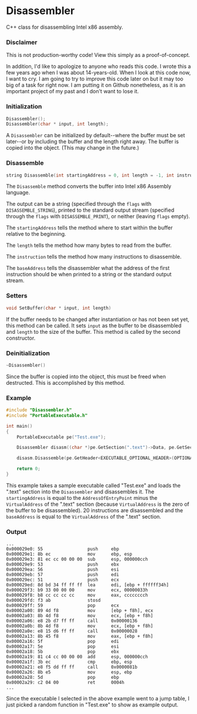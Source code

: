 
# Disassembler
C++ class for disassembling Intel x86 assembly.

### Disclaimer
This is not production-worthy code! View this simply as a proof-of-concept.

In addition, I'd like to apologize to anyone who reads this code. I wrote this a few years ago when I was about 14-years-old. When I look at this code now, I want to cry. I am going to try to improve this code later on but it may too big of a task for right now. I am putting it on Github nonetheless, as it is an important project of my past and I don't want to lose it.

### Initialization
```C++
Disassembler();
Disassembler(char * input, int length);
```
A `Disassembler` can be initialized by default--where the buffer must be set later--or by including the buffer and the length right away. The buffer is copied into the object. (This may change in the future.)

### Disassemble
```C++
string Disassemble(int startingAddress = 0, int length = -1, int instructions = -1, int flags = 0, int baseAddress = 0)
```
The `Disassemble` method converts the buffer into Intel x86 Assembly language. 

The output can be a string (specified through the `flags` with `DISASSEMBLE_STRING`), printed to the standard output stream (specified through the `flags` with `DISASSEMBLE_PRINT`), or neither (leaving `flags` empty). 

The `startingAddress` tells the method where to start within the buffer relative to the beginning. 

The `length` tells the method how many bytes to read from the buffer. 

The `instruction` tells the method how many instructions to disassemble. 

The `baseAddress` tells the disassembler what the address of the first instruction should be when printed to a string or the standard output stream. 

### Setters
```C++
void SetBuffer(char * input, int length)
```
If the buffer needs to be changed after instantiation or has not been set yet, this method can be called. It sets `input` as the buffer to be disassembled and `length` to the size of the buffer. This method is called by the second constructor.

### Deinitialization
```C++
~Disassembler()
```
Since the buffer is copied into the object, this must be freed when destructed. This is accomplished by this method.

### Example
```C++
#include "Disassembler.h"
#include "PortableExecutable.h"

int main()
{
	PortableExecutable pe("Test.exe");

	Disassembler disasm((char *)pe.GetSection(".text")->Data, pe.GetSection(".text")->Length);

	disasm.Disassemble(pe.GetHeader<EXECUTABLE_OPTIONAL_HEADER>(OPTIONAL_HEADER)->AddressOfEntryPoint - pe.GetHeader<EXECUTABLE_SECTION_HEADER>(SECTION_HEADER | (pe.GetSectionNumber(".text") << 16))->VirtualAddress, -1, 20, DISASSEMBLER_PRINT, pe.GetHeader<EXECUTABLE_SECTION_HEADER>(SECTION_HEADER | (pe.GetSectionNumber(".text") << 16))->VirtualAddress);

	return 0;
}
```
This example takes a sample executable called "Test.exe" and loads the ".text" section into the `Disassembler` and disassembles it. The `startingAddress` is equal to the `AddressOfEntryPoint` minus the `VirtualAddress` of the ".text" section (because `VirtualAddress` is the zero of the buffer to be disassembled). 20 instructions are disassembled and the `baseAddress` is equal to the `VirtualAddress` of the ".text" section.

### Output
```
...
0x000029e0: 55                 push     ebp
0x000029e1: 8b ec              mov      ebp, esp
0x000029e3: 81 ec cc 00 00 00  sub      esp, 000000cch
0x000029e9: 53                 push     ebx
0x000029ea: 56                 push     esi
0x000029eb: 57                 push     edi
0x000029ec: 51                 push     ecx
0x000029ed: 8d bd 34 ff ff ff  lea      edi, [ebp + ffffff34h]
0x000029f3: b9 33 00 00 00     mov      ecx, 00000033h
0x000029f8: b8 cc cc cc cc     mov      eax, cccccccch
0x000029fd: f3 ab              stosd
0x000029ff: 59                 pop      ecx
0x00002a00: 89 4d f8           mov      [ebp + f8h], ecx
0x00002a03: 8b 4d f8           mov      ecx, [ebp + f8h]
0x00002a06: e8 2b d7 ff ff     call     0x00000136
0x00002a0b: 8b 4d f8           mov      ecx, [ebp + f8h]
0x00002a0e: e8 15 d6 ff ff     call     0x00000028
0x00002a13: 8b 45 f8           mov      eax, [ebp + f8h]
0x00002a16: 5f                 pop      edi
0x00002a17: 5e                 pop      esi
0x00002a18: 5b                 pop      ebx
0x00002a19: 81 c4 cc 00 00 00  add      esp, 000000cch
0x00002a1f: 3b ec              cmp      ebp, esp
0x00002a21: e8 f5 dd ff ff     call     0x0000081b
0x00002a26: 8b e5              mov      esp, ebp
0x00002a28: 5d                 pop      ebp
0x00002a29: c2 04 00           ret      0004h
...
```
Since the executable I selected in the above example went to a jump table, I just picked a random function in "Test.exe" to show as example output.
